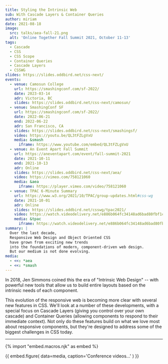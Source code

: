```yaml
---
title: Styling the Intrinsic Web
sub: With Cascade Layers & Container Queries
author: miriam
date: 2021-08-18
image:
  src: talks/aea-fall-21.png
  alt: 'Online Together Fall Summit 2021, October 11-13'
tags:
  - Cascade
  - CSS
  - CSS Scope
  - Container Queries
  - Cascade Layers
  - CSSWG
slides: https://slides.oddbird.net/css-next/
events:
  - venue: Camosun College
    url: https://smashingconf.com/sf-2022/
    date: 2023-03-14
    adr: Victoria, BC
    slides: https://slides.oddbird.net/css-next/camosun/
  - venue: SmashingConf SF
    url: https://smashingconf.com/sf-2022/
    date: 2022-06-21
    end: 2022-06-22
    adr: San Francisco, CA
    slides: https://slides.oddbird.net/css-next/smashingsf/
    video: https://youtu.be/QL3tFZLgVxU
    media: &smash
      iframe: https://www.youtube.com/embed/QL3tFZLgVxU
  - venue: An Event Apart Fall Summit
    url: https://aneventapart.com/event/fall-summit-2021
    date: 2021-10-11
    end: 2021-10-13
    adr: Online
    slides: https://slides.oddbird.net/css-next/aea/
    video: https://vimeo.com/758121060
    media: &aea
      iframe: https://player.vimeo.com/video/758121060
  - venue: TPAC 6-Minute Summary
    url: https://www.w3.org/2021/10/TPAC/group-updates.html#css-wg
    date: 2021-10-01
    adr: Online
    slides: https://slides.oddbird.net/csswg/tpac2021/
    video: https://watch.videodelivery.net/e886b064fc34148ad6bad80fbf1c34b1
    media: &tpac
      iframe: https://watch.videodelivery.net/e886b064fc34148ad6bad80fbf1c34b1
summary: |
  Over the last decade,
  Responsive Web Design and Object Oriented CSS
  have grown from exciting new trends
  into the foundations of modern, component-driven web design.
  But our medium is not done evolving.
media:
  - <<: *aea
  - <<: *smash
---
```


In 2018,
Jen Simmons coined this the era of "Intrinsic Web Design" --
with powerful new tools
that allow us to build entire layouts
based on the intrinsic needs of each component.

This evolution of the responsive web
is becoming more clear with several new features in CSS.
We'll look at a number of these developments,
with a special focus on Cascade Layers
(giving you control over your own cascade)
and Container Queries
(allowing components to respond to their immediate context).
Not only do these features build on
what we love most about responsive components,
but they're designed to address
some of the biggest challenges in CSS today.

------

{% import "embed.macros.njk" as embed %}

{{ embed.figure(
  data=media,
  caption='Conference videos...'
) }}
